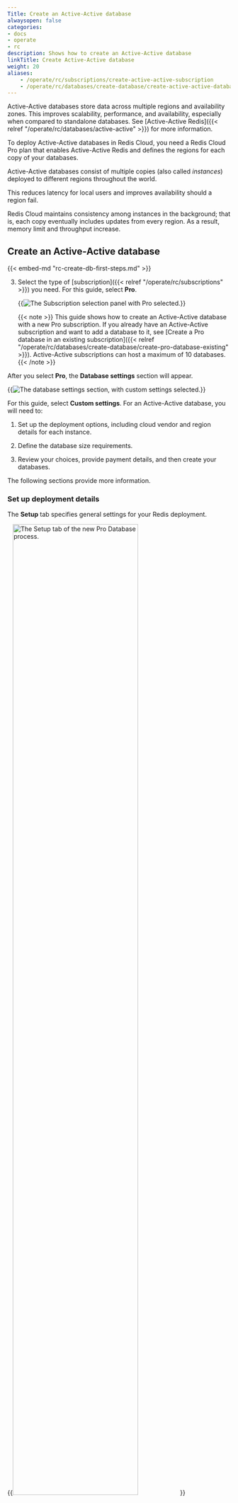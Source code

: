 ```yaml
---
Title: Create an Active-Active database
alwaysopen: false
categories:
- docs
- operate
- rc
description: Shows how to create an Active-Active database
linkTitle: Create Active-Active database
weight: 20
aliases: 
    - /operate/rc/subscriptions/create-active-active-subscription
    - /operate/rc/databases/create-database/create-active-active-database
---
```


Active-Active databases store data across multiple regions and availability zones.  This improves scalability, performance, and availability, especially when compared to standalone databases. See [Active-Active Redis]({{< relref "/operate/rc/databases/active-active" >}}) for more information.

To deploy Active-Active databases in Redis Cloud, you need a Redis Cloud Pro plan that enables Active-Active Redis and defines the regions for each copy of your databases.

Active-Active databases consist of multiple copies (also called _instances_) deployed to different regions throughout the world.

This reduces latency for local users and improves availability should a region fail.

Redis Cloud maintains consistency among instances in the background; that is, each copy eventually includes updates from every region.  As a result, memory limit and throughput increase.

## Create an Active-Active database

{{< embed-md "rc-create-db-first-steps.md" >}}

3. Select the type of [subscription]({{< relref "/operate/rc/subscriptions" >}}) you need. For this guide, select **Pro**. 

    {{<image filename="images/rc/create-database-subscription-pro-new.png" alt="The Subscription selection panel with Pro selected.">}}

    {{< note >}}
This guide shows how to create an Active-Active database with a new Pro subscription. If you already have an Active-Active subscription and want to add a database to it, see [Create a Pro database in an existing subscription]({{< relref "/operate/rc/databases/create-database/create-pro-database-existing" >}}). Active-Active subscriptions can host a maximum of 10 databases.
    {{< /note >}}
    

After you select **Pro**, the **Database settings** section will appear.

{{<image filename="images/rc/create-pro-db-settings-custom.png" alt="The database settings section, with custom settings selected.">}}

For this guide, select **Custom settings**. For an Active-Active database, you will need to: 

1. Set up the deployment options, including cloud vendor and region details for each instance.

2. Define the database size requirements.

3. Review your choices, provide payment details, and then create your databases.

The following sections provide more information.

### Set up deployment details

The **Setup** tab specifies general settings for your Redis deployment.

{{<image filename="images/rc/subscription-new-flexible-tabs-setup.png" width="75%" alt="The Setup tab of the new Pro Database process." >}}

There are two sections on this tab:

- [General settings](#general-settings) include the cloud provider details and specific configuration options.
- [Advanced options](#advanced-options) define settings for high availability and security. Configurable settings vary according to cloud provider.

#### General settings {#general-settings}

Select **Active-Active (Multi-region)** to turn on Active-Active. 

{{<image filename="images/rc/create-flexible-sub-active-active-on.png" width="75%" alt="The general settings of the setup tab with Active-Active selected." >}}

When you enable Active-Active Redis, two regions are selected by default. Select the drop-down arrow to display a list of provider regions that support Active-Active databases.

{{<image filename="images/rc/create-sub-active-active-regions.png" width="50%" alt="Use the Region drop-down to select the regions for your Active-Active database." >}}

{{< note >}}
Active-Active subscriptions on Redis Cloud are limited to a maximum of 10 regions.
{{< /note >}}

Use the checkboxes in the list to select or remove regions.  The Search box lets you locate specific regions.

You can use a region's Remove button to remove it from the list.

{{<image filename="images/rc/icon-region-delete.png" width="30px" alt="Select the Delete button to remove a region from the list." >}}

#### Advanced options {#advanced-options}

{{<image filename="images/rc/create-sub-active-active-cidr.png" width="75%" alt="Each region needs a unique CIDR address block to communicate securely with other instances." >}}

In the **Advanced options** section, you can:

- Choose to deploy your Active-Active database to an existing Cloud Account, if [Redis Cloud Bring your own Cloud]({{< relref "/operate/rc/subscriptions/bring-your-own-cloud" >}}) is enabled.
    
- Define CIDR addresses for each region in the **VPC configuration** section.

    Every CIDR should be unique to properly route network traffic between each Active-Active database instance and your consumer VPCs. The CIDR block regions should _not_ overlap between the Redis server and your app consumer VPCs. In addition, CIDR blocks should not overlap between cluster instances. 

    When all **Deployment CIDR** regions display a green checkmark, you're ready to continue.  

    {{<image filename="images/rc/icon-cidr-address-ok.png" width="30px" alt="Green checkmarks indicate valid CIDR address values." >}}

    Red exclamation marks indicate error conditions; the tooltip provides additional details.

    {{<image filename="images/rc/icon-cidr-address-error.png" width="30px" alt="Red exclamation points indicate CIDR address problems." >}} 

    If you chose to deploy your Active-Active database to an existing [Bring your own Cloud]({{< relref "/operate/rc/subscriptions/bring-your-own-cloud" >}}) account, you can also define the VPC ID for each region. Select **In existing VPC** and the set the VPC ID for each selected region. 

- Set your [maintenance]({{< relref "/operate/rc/subscriptions/maintenance" >}}) settings in the **Maintenance windows** section. Select **Manual** if you want to set [manual maintenance windows]({{< relref "/operate/rc/subscriptions/maintenance/set-maintenance-windows" >}}).

When finished, choose **Continue** to determine your size requirements.

{{<image filename="images/rc/button-subscription-continue.png" width="100px" alt="Select the Continue button to continue to the next step." >}}

### Sizing tab

The **Sizing** tab helps you specify the database, memory, and throughput requirements for your subscription.

{{<image filename="images/rc/subscription-new-flexible-sizing-tab.png" width="75%" alt="The Sizing tab when creating a new Pro subscription." >}}

When you first visit the **Sizing** tab, there are no databases defined.  Select the **Add** button to create one.

{{<image filename="images/rc/icon-add.png" width="30px" alt="Use the Add button to define a new database for your subscription." >}}

This opens the **New Active-Active Redis Database** dialog, which lets you define the requirements for your new database.

{{<image filename="images/rc/create-database-active-active.png" width="75%" alt="New database dialog for Active-Active database." >}}

By default, you're shown basic settings, which include:

- **Name**: A custom name for your database.
- **Version**: The Redis version for your database. We recommend you choose the latest available version. 
- **Advanced Capabilities**: Advanced data types or features used by the database. Active-Active databases support the [JSON]({{< relref "/operate/oss_and_stack/stack-with-enterprise/json" >}}) data type and [Search and query]({{< relref "/operate/oss_and_stack/stack-with-enterprise/search" >}}) features.

    {{<image filename="images/rc/active-active-json-detail.png" width="75%" alt="When you create an Active-Active database, you can select the JSON and Search and query advanced capabilities." >}}  

    We select both capabilities for you automatically. You can remove a capability by selecting it. Selected capabilities will be available in all regions, including those added in the future.

    See [Search and query Active-Active databases]({{< relref "/operate/oss_and_stack/stack-with-enterprise/search/search-active-active" >}}) to learn how to use Search and query on Active-Active databases.

- **Dataset size**: The amount of data needed for your dataset in GB. 

    For Search and query databases, use the [Sizing calculator](https://redis.io/redisearch-sizing-calculator/) to estimate your index size and throughput requirements. When you're entering the dataset size for your database, add the estimated index size from the Sizing calculator to your expected dataset size.

- **Hashing policy**: Determines how data is distributed across multiple Redis processes of a database. Available options depend on your account creation date. See [Clustering]({{< relref "/operate/rc/databases/configuration/clustering#manage-the-hashing-policy" >}}) for more information.

- **Throughput**: When you create an Active-Active database, you define the throughput for each instance. The total operations per second combines the total read ops/sec and applies the write ops/sec for each region across every region. 

    {{<image filename="images/rc/active-active-throughput-detail.png" width="75%" alt="When you create an Active-Active database, you define throughput for each region." >}}

    The total ops/sec for each region is calculated as follows:

    ```sh
    Region ops/sec = Local read ops/sec + 
                    Sum of write ops/sec from all regions
    ```

    The total ops/sec for the database is the sum of the ops/sec for each region.
    
    Because each instance needs the ability to write to every other instance, write operations significantly affect the total number of ops/sec. 

    Select a tab to see examples of throughput calculations for different Active-Active configurations.

    {{< multitabs id="rc-aa-throughput-examples" 
    tab1="Two regions, balanced between regions" 
    tab2="Two regions, read/write heavy in one region" 
    tab3="Three regions, balanced between regions"
    tab4="Three regions, different read/write in each region" >}}

For this database, we have two regions where read and write operations are balanced between the regions, as described in the table below:

| Region | Local read ops/sec | Local write ops/sec | 
|:------:|:------------------:|:-------------------:|
| Region 1 | 2000 | 1000 |
| Region 2 | 2000 | 1000 |

The total ops/sec for this database is calculated as follows:

```text
Region 1 ops/sec = 2000 (local read) + 
                   1000 (local write) + 
                   1000 (write from Region 2) = 4000 ops/sec

Region 2 ops/sec = 2000 (local read) + 
                   1000 (local write) + 
                   1000 (write from Region 1) = 4000 ops/sec

Total ops/sec = 4000 (Region 1) + 4000 (Region 2) 
              = 8000 ops/sec
```

    -tab-sep-

For this database, we have two regions where one region has more read and write operations than the other region, as described in the table below:

| Region | Local read ops/sec | Local write ops/sec | 
|:------:|:------------------:|:-------------------:|
| Region 1 | 2000 | 1000 |
| Region 2 | 4000 | 2000 |

The total ops/sec for this database is calculated as follows:

```text
Region 1 ops/sec = 2000 (local read) + 
                   1000 (local write) + 
                   2000 (write from Region 2) = 5000 ops/sec

Region 2 ops/sec = 4000 (local read) + 
                   2000 (local write) + 
                   1000 (write from Region 1) = 7000 ops/sec

Total ops/sec = 5000 (Region 1) + 7000 (Region 2) 
              = 12000 ops/sec
```

    -tab-sep-

For this database, we have three regions where read and write operations are balanced between the regions, as described in the table below:

| Region | Local read ops/sec | Local write ops/sec | 
|:------:|:------------------:|:-------------------:|
| Region 1 | 2000 | 1000 |
| Region 2 | 2000 | 1000 |
| Region 3 | 2000 | 1000 |

The total ops/sec for this database is calculated as follows:

```text
Region 1 ops/sec = 2000 (local read) + 
                   1000 (local write) + 
                   1000 (write from Region 2) +
                   1000 (write from Region 3) = 5000 ops/sec

Region 2 ops/sec = 2000 (local read) + 
                   1000 (local write) + 
                   1000 (write from Region 1) +
                   1000 (write from Region 3) = 5000 ops/sec

Region 3 ops/sec = 2000 (local read) + 
                   1000 (local write) + 
                   1000 (write from Region 1) +
                   1000 (write from Region 2) = 5000 ops/sec

Total ops/sec = 5000 (Region 1) + 5000 (Region 2) + 5000 (Region 3) 
              = 15000 ops/sec
```

    -tab-sep-

For this database, we have three regions where read and write operations are different between the regions, as described in the table below:

| Region | Local read ops/sec | Local write ops/sec | 
|:------:|:------------------:|:-------------------:|
| Region 1 | 3000 | 1000 |
| Region 2 | 4000 | 3000 |
| Region 3 | 1000 | 2000 |

The total ops/sec for this database is calculated as follows:

```text
Region 1 ops/sec = 3000 (local read) + 
                   1000 (local write) + 
                   3000 (write from Region 2) +
                   2000 (write from Region 3) = 9000 ops/sec

Region 2 ops/sec = 4000 (local read) + 
                   3000 (local write) + 
                   1000 (write from Region 1) +
                   2000 (write from Region 3) = 10000 ops/sec

Region 3 ops/sec = 1000 (local read) + 
                   2000 (local write) + 
                   1000 (write from Region 1) +
                   3000 (write from Region 2) = 7000 ops/sec

Total ops/sec = 9000 (Region 1) + 10000 (Region 2) + 7000 (Region 3) 
              = 26000 ops/sec
```

    {{< /multitabs >}}

    For Search and query databases, the estimated throughput from the [Sizing calculator](https://redis.io/redisearch-sizing-calculator/) is the total amount of throughput you need. When setting throughput for your Active-Active database, use the total amount for each region and divide it depending on your read (query) and write (update) needs for each region. For example, if the total amount of throughput needed is 50000 ops/sec, you could set each region to have 20000 ops/sec for reads (queries) and 30000 ops/sec for writes (updates).

- **Data Persistence**: Defines the data persistence policy, if any. See [Database persistence]({{< relref "/operate/rs/databases/configure/database-persistence.md" >}}).
- **Supported Protocol(s)**: Choose between RESP2 and RESP3 _(Redis 7.2 only)_. See [Redis serialization protocol]({{< relref "/develop/reference/protocol-spec" >}}#resp-versions) for details.
- **Quantity**: Number of databases to create with these settings. 

When finished, select **Save configuration** to save your database configuration.

{{<image filename="images/rc/button-configuration-save.png" width="140px" alt="Select the Save configuration button to define your new database." >}}

Use the **Add database** button to define additional databases or select the **Continue button** to display the **Review and create** tab.

Hover over a database to see the **Edit** and **Delete** icons. You can use the **Edit** icon to change a database or the **Delete** icon to remove a database from the list.

{{<image filename="images/rc/icon-edit.png#no-click" width="30px" alt="Use the Edit button to change database settings." class="inline" >}}&nbsp;{{<image filename="images/rc/icon-delete-teal.png#no-click" width="30px" alt="Use the Delete button to remove a database." class="inline">}}


### Review and Create tab

The **Review and Create** tab provides a cost estimate for your Redis Cloud Pro plan:

{{<image filename="images/rc/create-pro-aa-review.png" width="75%" alt="The Review & Create tab of the New Active-Active subscription screen." >}}

Redis breaks down your databases to Redis Billing Units (RBUs), each with their own size and throughput requirements. For more info, see [Billing unit types]({{< relref "/operate/rc/databases/create-database/create-pro-database-new" >}}#billing-unit-types).

The **Payment methods** section of this tab shows which payment method you're using for this database. Select the arrow on the top right of this section to view all available payment methods.

{{<image filename="images/rc/subscription-new-flexible-cardlist.png" width="250px" alt="The payment method list." >}}

If you have not added a payment method or want to add a new payment method, select **Add credit card** to add a new credit card.

{{< embed-md "rc-credit-card-add.md" >}}

Select **Back to Sizing** to make changes or **Confirm & Pay** to create your databases.

{{<image filename="images/rc/button-create-db-confirm-pay.png" width="140px" alt="Select Confirm & pay to create your database." >}}

Note that databases are created in the background.  While they are provisioning, you aren't allowed to make changes. This process generally takes 10-15 minutes.

Use the **Database list** to check the status of your databases.

## More info

- [Create a Pro database with a new subscription]({{< relref "/operate/rc/databases/create-database/create-pro-database-new" >}})
- [Active-Active Redis]({{< relref "/operate/rc/databases/active-active" >}})
- [Develop applications with Active-Active databases]({{< relref "/operate/rc/databases/active-active/develop/_index.md" >}})
- Database [memory limit]({{< relref "/operate/rc/databases/configuration/sizing#dataset-size" >}})
- Redis Cloud [subscription plans]({{< relref "/operate/rc/subscriptions/" >}})
- [Redis Cloud pricing](https://redis.io/pricing/#monthly)

